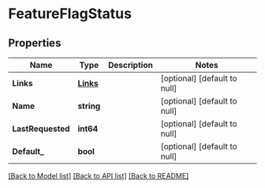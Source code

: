 # FeatureFlagStatus

## Properties
Name | Type | Description | Notes
------------ | ------------- | ------------- | -------------
**Links** | [**Links**](Links.md) |  | [optional] [default to null]
**Name** | **string** |  | [optional] [default to null]
**LastRequested** | **int64** |  | [optional] [default to null]
**Default_** | **bool** |  | [optional] [default to null]

[[Back to Model list]](../README.md#documentation-for-models) [[Back to API list]](../README.md#documentation-for-api-endpoints) [[Back to README]](../README.md)


